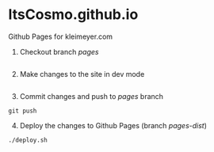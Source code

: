 # ItsCosmo.github.io
Github Pages for kleimeyer.com

1. Checkout branch *pages*

```git checkout pages
```

2. Make changes to the site in dev mode

```npm run dev
```

3. Commit changes and push to *pages* branch

```git commit -a
git push
```

4. Deploy the changes to Github Pages (branch *pages-dist*)

```npm run build
./deploy.sh
```


